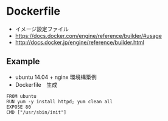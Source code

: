 # Dockerfile
- イメージ設定ファイル
- https://docs.docker.com/engine/reference/builder/#usage
- http://docs.docker.jp/engine/reference/builder.html

## Example
- ubuntu 14.04 + nginx 環境構築例
- Dockerfile　生成
```
FROM ubuntu
RUN yum -y install httpd; yum clean all
EXPOSE 80
CMD ["/usr/sbin/init"]


```
